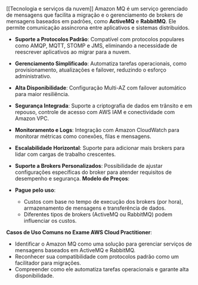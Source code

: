 [[Tecnologia e serviços da nuvem]]
Amazon MQ é um serviço gerenciado de mensagens que facilita a migração e o gerenciamento de brokers de mensagens baseados em padrões, como **ActiveMQ** e **RabbitMQ**. Ele permite comunicação assíncrona entre aplicativos e sistemas distribuídos.
- **Suporte a Protocolos Padrão**: Compatível com protocolos populares como AMQP, MQTT, STOMP e JMS, eliminando a necessidade de reescrever aplicativos ao migrar para a nuvem.
- **Gerenciamento Simplificado**: Automatiza tarefas operacionais, como provisionamento, atualizações e failover, reduzindo o esforço administrativo.
- **Alta Disponibilidade**: Configuração Multi-AZ com failover automático para maior resiliência.
- **Segurança Integrada**: Suporte a criptografia de dados em trânsito e em repouso, controle de acesso com AWS IAM e conectividade com Amazon VPC.
- **Monitoramento e Logs**: Integração com Amazon CloudWatch para monitorar métricas como conexões, filas e mensagens.
- **Escalabilidade Horizontal**: Suporte para adicionar mais brokers para lidar com cargas de trabalho crescentes.
- **Suporte a Brokers Personalizados**: Possibilidade de ajustar configurações específicas do broker para atender requisitos de desempenho e segurança.
**Modelo de Preços**:

- **Pague pelo uso**:
    - Custos com base no tempo de execução dos brokers (por hora), armazenamento de mensagens e transferência de dados.
    - Diferentes tipos de brokers (ActiveMQ ou RabbitMQ) podem influenciar os custos.

**Casos de Uso Comuns no Exame AWS Cloud Practitioner**:

- Identificar o Amazon MQ como uma solução para gerenciar serviços de mensagens baseados em ActiveMQ e RabbitMQ.
- Reconhecer sua compatibilidade com protocolos padrão como um facilitador para migrações.
- Compreender como ele automatiza tarefas operacionais e garante alta disponibilidade.